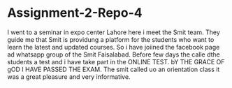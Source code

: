 # Assignment-2-Repo-4
I went to a seminar in expo center Lahore here i meet  the Smit team. They guide me that Smit is providung a platform for the students who want to learn the latest and updated courses. So i have joiined the facebook page ad whatsapp group of the Smit Faisalabad. Before few days the calle dthe students a test and i have take part in the ONLINE TEST. bY THE GRACE OF gOD I HAVE PASSED THE EXAM.
The smit called uo an orientation class it was a great pleasure and very informative.